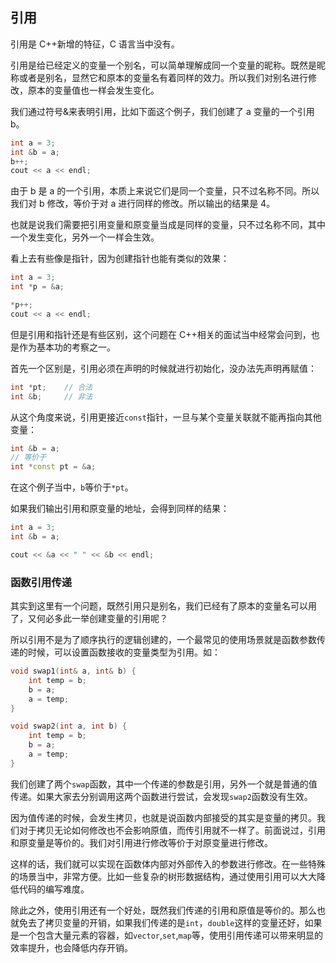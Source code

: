 ## 引用

引用是 C++新增的特征，C 语言当中没有。

引用是给已经定义的变量一个别名，可以简单理解成同一个变量的昵称。既然是昵称或者是别名，显然它和原本的变量名有着同样的效力。所以我们对别名进行修改，原本的变量值也一样会发生变化。

我们通过符号&来表明引用，比如下面这个例子，我们创建了 a 变量的一个引用 b。

```C++
int a = 3;
int &b = a;
b++;
cout << a << endl;
```

由于 b 是 a 的一个引用，本质上来说它们是同一个变量，只不过名称不同。所以我们对 b 修改，等价于对 a 进行同样的修改。所以输出的结果是 4。

也就是说我们需要把引用变量和原变量当成是同样的变量，只不过名称不同，其中一个发生变化，另外一个一样会生效。

看上去有些像是指针，因为创建指针也能有类似的效果：

```C++
int a = 3;
int *p = &a;

*p++;
cout << a << endl;
```

但是引用和指针还是有些区别，这个问题在 C++相关的面试当中经常会问到，也是作为基本功的考察之一。

首先一个区别是，引用必须在声明的时候就进行初始化，没办法先声明再赋值：

```C++
int *pt; 	// 合法
int &b;		// 非法
```

从这个角度来说，引用更接近`const`指针，一旦与某个变量关联就不能再指向其他变量：

```C++
int &b = a;
// 等价于
int *const pt = &a;
```

在这个例子当中，`b`等价于`*pt`。

如果我们输出引用和原变量的地址，会得到同样的结果：

```C++
int a = 3;
int &b = a;

cout << &a << " " << &b << endl;
```

### 函数引用传递

其实到这里有一个问题，既然引用只是别名，我们已经有了原本的变量名可以用了，又何必多此一举创建变量的引用呢？

所以引用不是为了顺序执行的逻辑创建的，一个最常见的使用场景就是函数参数传递的时候，可以设置函数接收的变量类型为引用。如：

```C++
void swap1(int& a, int& b) {
    int temp = b;
    b = a;
    a = temp;
}

void swap2(int a, int b) {
    int temp = b;
    b = a;
    a = temp;
}
```

我们创建了两个`swap`函数，其中一个传递的参数是引用，另外一个就是普通的值传递。如果大家去分别调用这两个函数进行尝试，会发现`swap2`函数没有生效。

因为值传递的时候，会发生拷贝，也就是说函数内部接受的其实是变量的拷贝。我们对于拷贝无论如何修改也不会影响原值，而传引用就不一样了。前面说过，引用和原变量是等价的。我们对引用进行修改等价于对原变量进行修改。

这样的话，我们就可以实现在函数体内部对外部传入的参数进行修改。在一些特殊的场景当中，非常方便。比如一些复杂的树形数据结构，通过使用引用可以大大降低代码的编写难度。

除此之外，使用引用还有一个好处，既然我们传递的引用和原值是等价的。那么也就免去了拷贝变量的开销，如果我们传递的是`int`，`double`这样的变量还好，如果是一个包含大量元素的容器，如`vector`,`set`,`map`等，使用引用传递可以带来明显的效率提升，也会降低内存开销。

